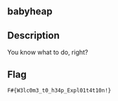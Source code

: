 ## babyheap

## Description

You know what to do, right?

## Flag

	F#{W3lc0m3_t0_h34p_Expl01t4t10n!}
